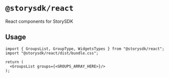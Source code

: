 # `@storysdk/react`

React components for StorySDK

## Usage

```
import { GroupsList, GroupType, WidgetsTypes } from "@storysdk/react"; 
import "@storysdk/react/dist/bundle.css";

return (
  <GroupsList groups={<GROUPS_ARRAY_HERE>}/>
);

```
